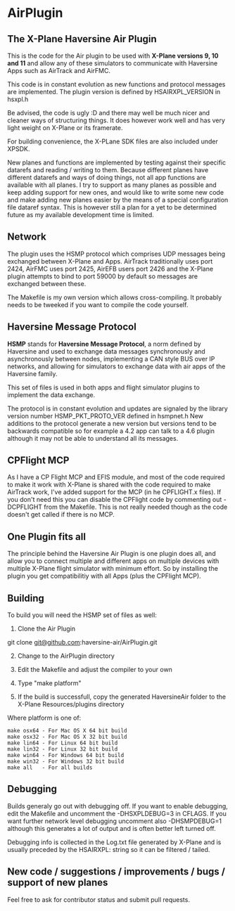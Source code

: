 # AirPlugin

## The X-Plane Haversine Air Plugin

This is the code for the Air plugin to be used with **X-Plane versions 9, 10 and 11** and allow any of these simulators to communicate with Haversine Apps such as AirTrack and AirFMC. 

This code is in constant evolution as new functions and protocol messages are implemented. The plugin version is defined by HSAIRXPL_VERSION in hsxpl.h

Be advised, the code is ugly :D and there may well be much nicer and cleaner ways of structuring things. It does however work well and has very light weight on X-Plane or its framerate. 

For building convenience, the X-PLane SDK files are also included under XPSDK. 

New planes and functions are implemented by testing against their specific datarefs and reading / writing to them. Because different planes have different datarefs and ways of doing things, not all app functions are available with all planes. I try to support as many planes as possible and keep adding support for new ones, and would like to write some new code and make adding new planes easier by the means of a special configuration file dataref syntax. This is however still a plan for a yet to be determined future as my available development time is limited. 

## Network

The plugin uses the HSMP protocol which comprises UDP messages being exchanged between X-Plane and Apps. AirTrack traditionally uses port 2424, AirFMC uses port 2425, AirEFB users port 2426 and the X-Plane plugin attempts to bind to port 59000 by default so messages are exchanged between these. 

The Makefile is my own version which allows cross-compiling. It probably needs to be tweeked if you want to compile the code yourself. 

## Haversine Message Protocol

 **HSMP** stands for **Haversine Message Protocol**, a norm defined by
 Haversine and used to exchange data messages synchronously and
 asynchronously between nodes, implementing a CAN style BUS over IP
 networks, and allowing for simulators to exchange data  with air apps
 of the Haversine family.

 This set of files is used in both apps and flight simulator
 plugins to implement the data exchange.

 The protocol is in constant evolution and updates are signaled by the
 library version number HSMP_PKT_PROTO_VER defined in hsmpnet.h
 New additions to the protocol generate a new version but versions tend
 to be backwards compatible so for example a 4.2 app can talk to a 4.6
 plugin although it may not be able to understand all its messages.

## CPFlight MCP

As I have a CP Flight MCP and EFIS module, and most of the code required to make it work with X-Plane is shared with the code required to make AirTrack work, I've added support for the MCP (in he CPFLIGHT.x files). If you don't need this you can disable the CPFlight code by commenting out -DCPFLIGHT from the Makefile. This is not really needed though as the code doesn't get called if there is no MCP. 

## One Plugin fits all

The principle behind the Haversine Air Plugin is one plugin does all, and allow you to connect multiple and different apps on multiple devices with multiple X-Plane flight simulator with minimum effort. So by installing the plugin you get compatibilitiy with all Apps (plus the CPFlight MCP).

## Building 

To build you will need the HSMP set of files as well:

1) Clone the Air Plugin

git clone git@github.com:haversine-air/AirPlugin.git

2) Change to the AirPlugin directory 

3) Edit the Makefile and adjust the compiler to your own

4) Type "make platform"

5) If the build is successfull, copy the generated HaversineAir folder to the X-Plane Resources/plugins directory

Where platform is one of: 

	make osx64 - For Mac OS X 64 bit build
	make osx32 - For Mac OS X 32 bit build
	make lin64 - For Linux 64 bit build
	make lin32 - For Linux 32 bit build
	make win64 - For Windows 64 bit build
	make win32 - For Windows 32 bit build
	make all   - For all builds

## Debugging

Builds generaly go out with debugging off. If you want to enable debugging, edit the Makefile and
uncomment the -DHSXPLDEBUG=3 in CFLAGS. If you want further network level debugging uncomment also
-DHSMPDEBUG=1 although this generates a lot of output and is often better left turned off.

Debugging info is collected in the Log.txt file generated by X-Plane and is usually preceded by the HSAIRXPL: string
so it can be filtered / tailed. 

## New code / suggestions / improvements / bugs / support of new planes

Feel free to ask for contributor status and submit pull requests.


